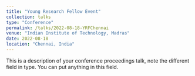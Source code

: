 ```yaml
---
title: "Young Research Fellow Event"
collection: talks
type: "Conference"
permalink: /talks/2022-08-18-YRFChennai
venue: "Indian Institute of Technology, Madras"
date: 2022-08-18
location: "Chennai, India"
---
```

This is a description of your conference proceedings talk, note the different field in type. You can put anything in this field.
